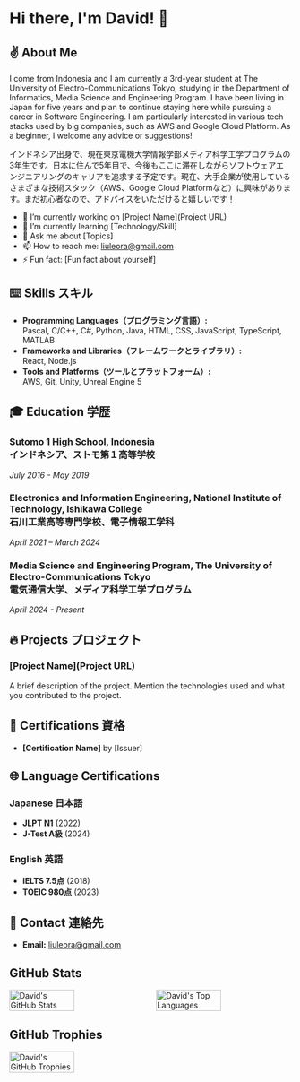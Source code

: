 # Hi there, I'm David! 🫡

## ✌️ About Me
I come from Indonesia and I am currently a 3rd-year student at The University of Electro-Communications Tokyo, studying in the Department of Informatics, Media Science and Engineering Program. I have been living in Japan for five years and plan to continue staying here while pursuing a career in Software Engineering. I am particularly interested in various tech stacks used by big companies, such as AWS and Google Cloud Platform. As a beginner, I welcome any advice or suggestions!

インドネシア出身で、現在東京電機大学情報学部メディア科学工学プログラムの3年生です。日本に住んで5年目で、今後もここに滞在しながらソフトウェアエンジニアリングのキャリアを追求する予定です。現在、大手企業が使用しているさまざまな技術スタック（AWS、Google Cloud Platformなど）に興味があります。まだ初心者なので、アドバイスをいただけると嬉しいです！

- 🔭 I’m currently working on [Project Name](Project URL)
- 🌱 I’m currently learning [Technology/Skill]
- 💬 Ask me about [Topics]
- 📫 How to reach me: liuleora@gmail.com
- ⚡ Fun fact: [Fun fact about yourself]

## ⌨️ Skills スキル
- **Programming Languages（プログラミング言語）:** <br>Pascal, C/C++, C#, Python, Java, HTML, CSS, JavaScript, TypeScript, MATLAB
- **Frameworks and Libraries（フレームワークとライブラリ）:** <br>React, Node.js
- **Tools and Platforms（ツールとプラットフォーム）:** <br>AWS, Git, Unity, Unreal Engine 5

## 🎓 Education 学歴
### Sutomo 1 High School, Indonesia<br>インドネシア、ストモ第１高等学校
*July 2016 - May 2019*
### Electronics and Information Engineering, National Institute of Technology, Ishikawa College<br>石川工業高等専門学校、電子情報工学科
*April 2021 – March 2024*
### Media Science and Engineering Program, The University of Electro-Communications Tokyo<br>電気通信大学、メディア科学工学プログラム
*April 2024 - Present*

## 🔥 Projects プロジェクト
### [Project Name](Project URL)
A brief description of the project. Mention the technologies used and what you contributed to the project.

## 🌟 Certifications 資格
- **[Certification Name]** by [Issuer]

## 🌐 Language Certifications
### Japanese 日本語
- **JLPT N1** (2022)
- **J-Test A級** (2024)

### English 英語
- **IELTS 7.5点** (2018)
- **TOEIC 980点** (2023)

## 📱 Contact 連絡先
- **Email:** liuleora@gmail.com

## GitHub Stats
<div style="display: flex; justify-content: space-between;">
  <img src="https://github-readme-stats.vercel.app/api?username=davidleora&show_icons=true&theme=radical" alt="David's GitHub Stats" style="width: 48%;">
  <img src="https://github-readme-stats.vercel.app/api/top-langs/?username=davidleora&layout=compact&theme=radical" alt="David's Top Languages" style="width: 48%;">
</div>

## GitHub Trophies
<div style="display: flex; justify-content: space-between;">
  <img src="https://github-profile-trophy.vercel.app/?username=davidleora&theme=radical&column=3&margin-w=15&margin-h=15" alt="David's GitHub Trophies" style="width: 48%;">
</div>
